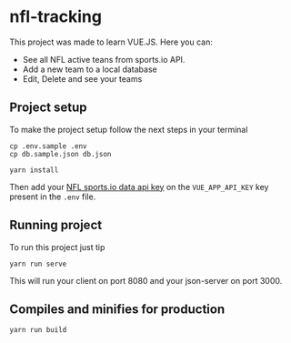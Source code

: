 # nfl-tracking

This project was made to learn VUE.JS. Here you can:

* See all NFL active teans from sports.io API.
* Add a new team to a local database
* Edit, Delete and see your teams


## Project setup
To make the project setup follow the next steps in your terminal

```
cp .env.sample .env
cp db.sample.json db.json

yarn install
```

Then add your [NFL sports.io data api key](https://sportsdata.io) on the `VUE_APP_API_KEY` key present in the `.env` file.

## Running project
To run this project just tip

```
yarn run serve
```

This will run your client on port 8080 and your json-server on port 3000.

## Compiles and minifies for production
```
yarn run build
```

